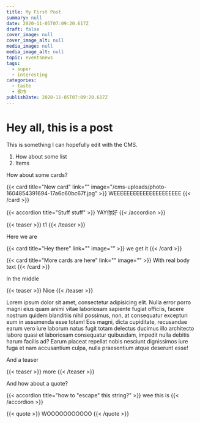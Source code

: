 ```yaml
---
title: My First Post
summary: null
date: 2020-11-05T07:09:20.617Z
draft: false
cover_image: null
cover_image_alt: null
media_image: null
media_image_alt: null
topic: eventsnews
tags:
  - super
  - interesting
categories:
  - taste
  - 夜市
publishDate: 2020-11-05T07:09:20.617Z
---
```

# Hey all, this is a post

This is something I can hopefully edit with the CMS.

1. How about some list
2. Items

How about some cards?

{{< card title="New card" link="" image="/cms-uploads/photo-1604854391694-17a6c60bc67f.jpg" >}}
WEEEEEEEEEEEEEEEEEEEEE
{{< /card >}}

{{< accordion title="Stuff stuff" >}}
YAY你好
{{< /accordion >}}

{{< teaser >}}
t1
{{< /teaser >}}

Here we are

{{< card title="Hey there" link="" image="" >}}
we get it
{{< /card >}}

{{< card title="More cards are here" link="" image="" >}}
With real body text
{{< /card >}}

In the middle

{{< teaser >}}
Nice
{{< /teaser >}}

Lorem ipsum dolor sit amet, consectetur adipisicing elit. Nulla error porro magni eius quam animi vitae laboriosam sapiente fugiat officiis, facere nostrum quidem blanditiis nihil possimus, non, at consequatur excepturi eum in assumenda esse totam! Eos magni, dicta cupiditate, recusandae earum vero iure laborum natus fugit totam delectus ducimus illo architecto labore quasi et laboriosam consequatur quibusdam, impedit nulla debitis harum facilis ad? Earum placeat repellat nobis nesciunt dignissimos iure fuga et nam accusantium culpa, nulla praesentium atque deserunt esse!

And a teaser

{{< teaser >}}
more
{{< /teaser >}}

And how about a quote?

{{< accordion title="how to \"escape\" this string?" >}}
wee this is
{{< /accordion >}}

{{< quote >}}
WOOOOOOOOOOO
{{< /quote >}}